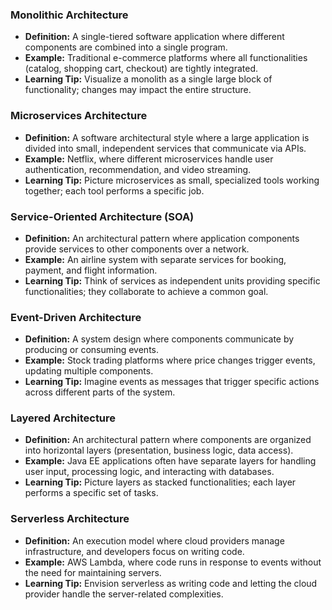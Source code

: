 
### Monolithic Architecture
- **Definition:** A single-tiered software application where different components are combined into a single program.
- **Example:** Traditional e-commerce platforms where all functionalities (catalog, shopping cart, checkout) are tightly integrated.
- **Learning Tip:** Visualize a monolith as a single large block of functionality; changes may impact the entire structure.

### Microservices Architecture
- **Definition:** A software architectural style where a large application is divided into small, independent services that communicate via APIs.
- **Example:** Netflix, where different microservices handle user authentication, recommendation, and video streaming.
- **Learning Tip:** Picture microservices as small, specialized tools working together; each tool performs a specific job.

### Service-Oriented Architecture (SOA)
- **Definition:** An architectural pattern where application components provide services to other components over a network.
- **Example:** An airline system with separate services for booking, payment, and flight information.
- **Learning Tip:** Think of services as independent units providing specific functionalities; they collaborate to achieve a common goal.

### Event-Driven Architecture
- **Definition:** A system design where components communicate by producing or consuming events.
- **Example:** Stock trading platforms where price changes trigger events, updating multiple components.
- **Learning Tip:** Imagine events as messages that trigger specific actions across different parts of the system.

### Layered Architecture
- **Definition:** An architectural pattern where components are organized into horizontal layers (presentation, business logic, data access).
- **Example:** Java EE applications often have separate layers for handling user input, processing logic, and interacting with databases.
- **Learning Tip:** Picture layers as stacked functionalities; each layer performs a specific set of tasks.

### Serverless Architecture
- **Definition:** An execution model where cloud providers manage infrastructure, and developers focus on writing code.
- **Example:** AWS Lambda, where code runs in response to events without the need for maintaining servers.
- **Learning Tip:** Envision serverless as writing code and letting the cloud provider handle the server-related complexities.


